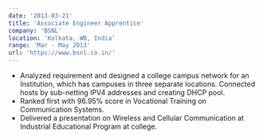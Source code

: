 ```yaml
---
date: '2013-03-21'
title: 'Associate Engineer Apprentice'
company: 'BSNL'
location: 'Kolkata, WB, India'
range: 'Mar - May 2013'
url: 'https://www.bsnl.co.in/'
---
```


- Analyzed requirement and designed a college campus network for an Institution, which has campuses in three separate locations. 
Connected hosts by sub-netting IPV4 addresses and creating DHCP pool.
- Ranked first with 96.95% score in Vocational Training on Communication Systems. 
- Delivered a presentation on Wireless and Cellular Communication at Industrial Educational Program at college.
